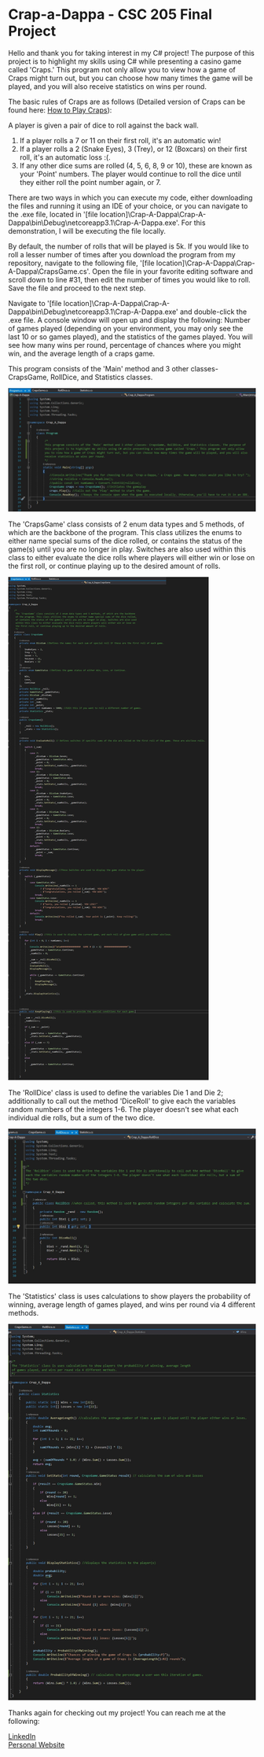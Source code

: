 # Crap-a-Dappa - CSC 205 Final Project

Hello and thank you for taking interest in my C# project! The purpose of this project is to highlight my skills using C# while presenting a casino game called 'Craps.' This program not only allow you to view how a game of Craps might turn out, but you can choose how many times the game will be played, and you will also receive statistics on wins per round.  

The basic rules of Craps are as follows (Detailed version of Craps can be found here: [How to Play Craps](https://www.youtube.com/watch?v=ItZTcnEg1sA)):

A player is given a pair of dice to roll against the back wall. 
1. If a player rolls a 7 or 11 on their first roll, it's an automatic win!
2. If a player rolls a 2 (Snake Eyes), 3 (Trey), or 12 (Boxcars) on their first roll, it's an automatic loss :(.
3. If any other dice sums are rolled (4, 5, 6, 8, 9 or 10), these are known as your 'Point' numbers. The player would continue to roll the dice until they either roll the point number again, or 7.  

There are two ways in which you can execute my code, either downloading the files and running it using an IDE of your choice, or you can navigate to the .exe file, located in '[file location]\Crap-A-Dappa\Crap-A-Dappa\bin\Debug\netcoreapp3.1\Crap-A-Dappa.exe'. For this demonstration, I will be executing the file locally.  

By default, the number of rolls that will be played is 5k. If you would like to roll a lesser number of times after you download the program from my repository, navigate to the following file, '[file location]\Crap-A-Dappa\Crap-A-Dappa\CrapsGame.cs'. Open the file in your favorite editing software and scroll down to line #31, then edit the number of times you would like to roll. Save the file and proceed to the next step.  

Navigate to '[file location]\Crap-A-Dappa\Crap-A-Dappa\bin\Debug\netcoreapp3.1\Crap-A-Dappa.exe' and double-click the .exe file. A console window will open up and display the following: Number of games played (depending on your environment, you may only see the last 10 or so games played), and the statistics of the games played. You will see how many wins per round, percentage of chances where you might win, and the average length of a craps game.  

This program consists of the 'Main' method and 3 other classes- CrapsGame, RollDice, and Statistics classes.

![Main Method](https://github.com/Cruz-S13/Crap-a-Dappa/blob/main/Grafix/01_Main.jpg)

The 'CrapsGame' class consists of 2 enum data types and 5 methods, of which are the backbone of the program. This class utilizes the enums to either name special sums of the dice rolled, or contains the status of the game(s) until you are no longer in play. Switches are also used within this class to either evaluate the dice rolls where players will either win or lose on the first roll, or continue playing up to the desired amount of rolls.  

![CrapsGame Class](https://github.com/Cruz-S13/Crap-a-Dappa/blob/main/Grafix/02_Class_CrapsGame.jpg)

The 'RollDice' class is used to define the variables Die 1 and Die 2; additionally to call out the method 'DiceRoll' to give each the variables random numbers of the integers 1-6. The player doesn't see what each individual die rolls, but a sum of the two dice.  

![RollDice Class](https://github.com/Cruz-S13/Crap-a-Dappa/blob/main/Grafix/03_Class_RollDice.jpg)

The 'Statistics' class is uses calculations to show players the probability of winning, average length of games played, and wins per round via 4 different methods.

![Statistics Class](https://github.com/Cruz-S13/Crap-a-Dappa/blob/main/Grafix/04_Class_Statistics.jpg)

Thanks again for checking out my project! You can reach me at the following:

[LinkedIn](https://www.linkedin.com/in/johnscruz)  
[Personal Website](https://www.cruz-ctrl.com)
